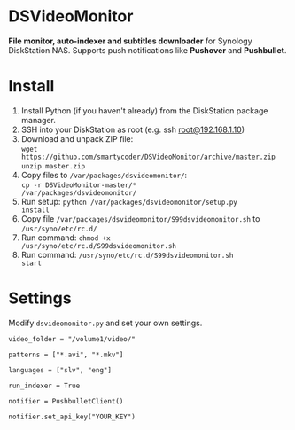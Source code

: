 # DSVideoMonitor

<b>File monitor, auto-indexer and subtitles downloader</b> for Synology DiskStation NAS. Supports push notifications like <b>Pushover</b> and <b>Pushbullet</b>.

# Install
1. Install Python (if you haven't already) from the DiskStation package manager.
2. SSH into your DiskStation as root (e.g. ssh root@192.168.1.10)
3. Download and unpack ZIP file: <br />
<code>wget https://github.com/smartycoder/DSVideoMonitor/archive/master.zip</code><br />
<code>unzip master.zip</code><br />
4. Copy files to <code>/var/packages/dsvideomonitor/</code>:<br />
<code>cp -r DSVideoMonitor-master/* /var/packages/dsvideomonitor/</code>
5. Run setup: <code>python /var/packages/dsvideomonitor/setup.py install</code>
6. Copy file <code>/var/packages/dsvideomonitor/S99dsvideomonitor.sh</code> to <code>/usr/syno/etc/rc.d/</code>
7. Run command: <code>chmod +x /usr/syno/etc/rc.d/S99dsvideomonitor.sh</code>
8. Run command: <code>/usr/syno/etc/rc.d/S99dsvideomonitor.sh start</code>

# Settings
Modify <code>dsvideomonitor.py</code> and set your own settings.
<p><code>video_folder = "/volume1/video/"</code></p>
<p><code>patterns = ["*.avi", "*.mkv"]</code></p>
<p><code>languages = ["slv", "eng"]</code></p>
<p><code>run_indexer = True</code></p>
<p><code>notifier = PushbulletClient()</code></p>
<p><code>notifier.set_api_key("YOUR_KEY")</code></p>
